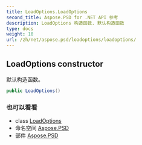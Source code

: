 ```yaml
---
title: LoadOptions.LoadOptions
second_title: Aspose.PSD for .NET API 参考
description: LoadOptions 构造函数. 默认构造函数
type: docs
weight: 10
url: /zh/net/aspose.psd/loadoptions/loadoptions/
---
```

## LoadOptions constructor

默认构造函数。

```csharp
public LoadOptions()
```

### 也可以看看

* class [LoadOptions](../)
* 命名空间 [Aspose.PSD](../../loadoptions/)
* 部件 [Aspose.PSD](../../../)


